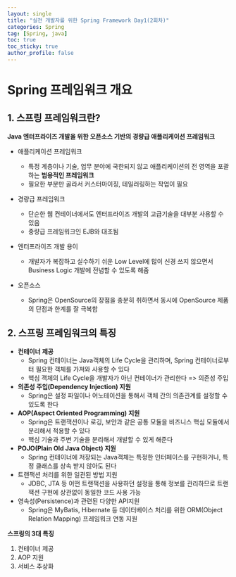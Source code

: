 ```yaml
---
layout: single
title: "실전 개발자를 위한 Spring Framework Day1(2회차)"
categories: Spring
tag: [Spring, java]
toc: true
toc_sticky: true
author_profile: false
---
```

# Spring 프레임워크 개요

## 1. 스프링 프레임워크란?

**Java 엔터프라이즈 개발을 위한 오픈소스 기반의 경량급 애플리케이션 프레임워크**

* 애플리케이션 프레임워크 
  - 특정 계층이나 기술, 업무 분야에 국한되지 않고 애플리케이션의 전 영역을 포괄하는 **범용적인 프레임워크**
  - 필요한 부분만 골라서 커스터마이징, 테일러링하는 작업이 필요
* 경량급 프레임워크
  * 단순한 웹 컨테이너에서도 엔터프라이즈 개발의 고급기술을 대부분 사용할 수 있음
  * 중량급 프레임워크인 EJB와 대조됨
  
* 엔터프라이즈 개발 용이
  * 개발자가 복잡하고 실수하기 쉬운 Low Level에 많이 신경 쓰지 않으면서 Business Logic 개발에 전념할 수 있도록 해줌
* 오픈소스
  * Spring은 OpenSource의 장점을 충분히 취하면서 동시에 OpenSource 제품의 단점과 한계를 잘 극복함



##  2. 스프링 프레임워크의 특징

* **컨테이너 제공**
  * Spring 컨테이너는 Java객체의 Life Cycle을 관리하며, Spring 컨테이너로부터 필요한 객체를 가져와 사용할 수 있다
  * 핵심 객체의 Life Cycle을 개발자가 아닌 컨테이너가 관리한다 => 의존성 주입
* **의존성 주입(Dependency Injection) 지원**
  * Spring은 설정 파일이나 어노테이션을 통해서 객체 간의 의존관계를 설정할 수 있도록 한다
* **AOP(Aspect Oriented Programming) 지원**
  * Spring은 트랜잭션이나 로깅, 보안과 같은 공통 모듈을 비즈니스 핵심 모듈에서 분리해서 적용할 수 있다
  * 핵심 기술과 주변 기술을 분리해서 개발할 수 있게 해준다
* **POJO(Plain Old Java Object) 지원**
  * Spring 컨테이너에 저장되는 Java객체는 특정한 인터페이스를 구현하거나, 특정 클래스를 상속 받지 않아도 된다
* 트랜잭션 처리를 위한 일관된 방법 지원
  * JDBC, JTA 등 어떤 트랜잭션을 사용하던 설정을 통해 정보를 관리하므로 트랜잭션 구현에 상관없이 동일한 코드 사용 가능
* 영속성(Persistence)과 관련된 다양한 API지원
  * Spring은 MyBatis, Hibernate 등 데이터베이스 처리를 위한 ORM(Object Relation Mapping) 프레임워크 연동 지원



**스프링의 3대 특징**

1. 컨테이너 제공
2. AOP 지원
3. 서비스 추상화



